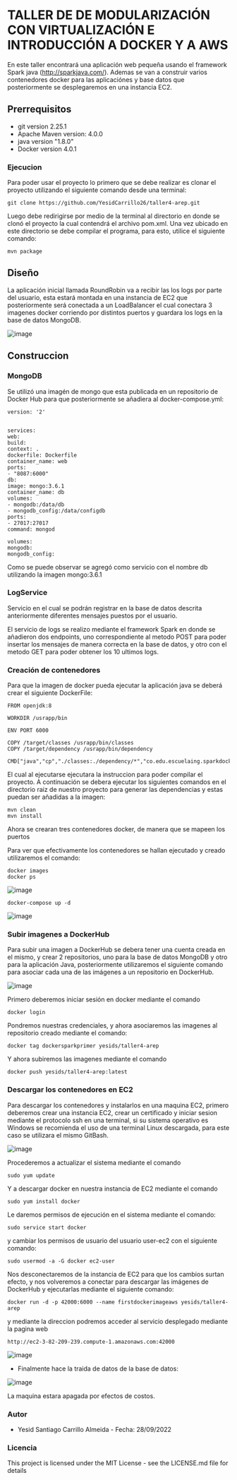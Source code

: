 # TALLER DE DE MODULARIZACIÓN CON VIRTUALIZACIÓN E INTRODUCCIÓN A DOCKER Y A AWS

En este taller encontrará una aplicación web pequeña usando el framework Spark java (http://sparkjava.com/). 
Ademas se van a construir varios contenedores docker para las aplicaciónes y base datos que posteriormente
se desplegaremos en una instancia EC2. 

## Prerrequisitos

- git version 2.25.1
- Apache Maven version: 4.0.0
- java version "1.8.0"
- Docker version 4.0.1
### Ejecucion

Para poder usar el proyecto lo primero que se debe realizar es clonar el proyecto utilizando el siguiente comando desde una terminal:

```
git clone https://github.com/YesidCarrillo26/taller4-arep.git
```

Luego debe redirigirse por medio de la terminal al directorio en donde se clonó el proyecto la cual contendrá el archivo pom.xml. Una vez ubicado en este directorio se debe compilar el programa, para esto, utilice el siguiente comando:

```
mvn package
```

## Diseño

La aplicación inicial llamada RoundRobin va a recibir las los logs por parte del usuario, esta estará montada en una
instancia de EC2 que posteriormente será conectada a un LoadBalancer el cual conectara 3 imagenes docker corriendo por distintos 
puertos y guardara los logs en la base de datos MongoDB.

![image](https://user-images.githubusercontent.com/90295307/193488557-392af38e-aac9-460f-98f4-d0b3ba4fb537.png)


## Construccion

### MongoDB

Se utilizó una imagén de mongo que esta publicada en un repositorio de Docker Hub para que posteriormente se añadiera
al docker-compose.yml:

```
version: '2'


services:
web:
build:
context: .
dockerfile: Dockerfile
container_name: web
ports:
- "8087:6000"
db:
image: mongo:3.6.1
container_name: db
volumes:
- mongodb:/data/db
- mongodb_config:/data/configdb
ports:
- 27017:27017
command: mongod

volumes:
mongodb:
mongodb_config:
```

Como se puede observar se agregó como servicio con el nombre db utilizando la imagen mongo:3.6.1

### LogService

Servicio en el cual se podrán registrar en la base de datos descrita anteriormente diferentes mensajes puestos por el usuario.

El servicio de logs se realizo mediante el framework Spark en donde se añadieron dos endpoints, uno
correspondiente al metodo POST para poder insertar los mensajes de manera correcta en la base de datos, y otro
con el metodo GET para poder obtener los 10 ultimos logs.



### Creación de contenedores 

Para que la imagen de docker pueda ejecutar la aplicación java se deberá crear el siguiente DockerFile:

```
FROM openjdk:8

WORKDIR /usrapp/bin

ENV PORT 6000

COPY /target/classes /usrapp/bin/classes
COPY /target/dependency /usrapp/bin/dependency

CMD["java","cp","./classes:./dependency/*","co.edu.escuelaing.sparkdockerdemolive.SparkWebServer"]
```

El cual al ejecutarse ejecutara la instruccion para poder compilar el proyecto. A continuación se debera ejecutar los siguientes 
comandos en el directorio raiz de nuestro proyecto para generar las dependencias y estas puedan ser añadidas a la imagen:

```
mvn clean
mvn install
```

Ahora se crearan tres contenedores docker, de manera que se mapeen los puertos 

Para ver que efectivamente los contenedores se hallan ejecutado y creado utilizaremos el comando:

```
docker images
docker ps
```
![image](https://user-images.githubusercontent.com/90295307/193488661-6755fe17-60b2-48bb-bb63-aecdffcacc1c.png)

```
docker-compose up -d
```
![image](https://user-images.githubusercontent.com/90295307/193488694-7aa57859-799e-4966-bf5a-6bc072d80397.png)


### Subir imagenes a DockerHub

Para subir una imagen a DockerHub se debera tener una cuenta creada en el mismo, y crear 2 repositorios,
uno para la base de datos MongoDB y otro para la aplicación Java, posteriormente utilizaremos el siguiente comando
para asociar cada una de las imágenes a un repositorio en DockerHub.

![image](https://user-images.githubusercontent.com/90295307/193489111-ae2f5707-74ba-4c9e-ba48-367b12751d13.png)

Primero deberemos iniciar sesión en docker mediante el comando

```
docker login
```

Pondremos nuestras credenciales, y ahora asociaremos las imagenes al repositorio creado mediante el comando:

```
docker tag dockersparkprimer yesids/taller4-arep
```

Y ahora subiremos las imagenes mediante el comando

```
docker push yesids/taller4-arep:latest
```

### Descargar los contenedores en EC2

Para descargar los contenedores y instalarlos en una maquina EC2, primero deberemos crear una instancia
EC2, crear un certificado y iniciar sesion mediante el protocolo ssh en una terminal, si su sistema operativo
es Windows se recomienda el uso de una terminal Linux descargada, para este caso se utilizara el mismo GitBash.

![image](https://user-images.githubusercontent.com/90295307/193489729-ab0f7c58-98e1-45b5-b4aa-5fa57d9cc051.png)

Procederemos a actualizar el sistema mediante el comando

```
sudo yum update
```

Y a descargar docker en nuestra instancia de EC2 mediante el comando

```
sudo yum install docker
```

Le daremos permisos de ejecución en el sistema mediante el comando:

```
sudo service start docker
```
y cambiar los permisos de usuario del usuario user-ec2 con el siguiente comando:

```
sudo usermod -a -G docker ec2-user
```

Nos desconectaremos de la instancia de EC2 para que los cambios surtan efecto, y nos volveremos 
a conectar para descargar las imágenes de DockerHub y ejecutarlas mediante el siguiente comando:


```
docker run -d -p 42000:6000 --name firstdockerimageaws yesids/taller4-arep
```

y mediante la direccion podremos acceder al servicio desplegado mediante la pagina
web

```
http://ec2-3-82-209-239.compute-1.amazonaws.com:42000
```

![image](https://user-images.githubusercontent.com/90295307/196068999-87539f64-3681-4b0c-a378-0523b06bcb4a.png)

- Finalmente hace la traida de datos de la base de datos:

![image](https://user-images.githubusercontent.com/90295307/196069044-05e4505b-043e-4d74-b0d4-a9f7239899d7.png)


La maquina estara apagada por efectos de costos.

### Autor
- Yesid Santiago Carrillo Almeida - Fecha: 28/09/2022

### Licencia
This project is licensed under the MIT License - see the LICENSE.md file for details

